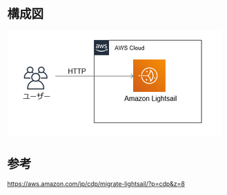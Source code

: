 # 構成図
![Structural diagram](image.png)

# 参考
https://aws.amazon.com/jp/cdp/migrate-lightsail/?p=cdp&z=8